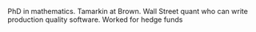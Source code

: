PhD in mathematics.
Tamarkin at Brown.
Wall Street quant who can write production quality software.
Worked for hedge funds 
